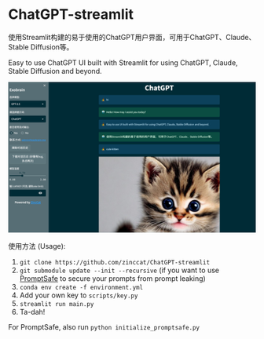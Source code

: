 # ChatGPT-streamlit
使用Streamlit构建的易于使用的ChatGPT用户界面，可用于ChatGPT、Claude、Stable Diffusion等。

Easy to use ChatGPT UI built with Streamlit for using ChatGPT, Claude, Stable Diffusion and beyond.

![demo](figures/demo.png)

使用方法 (Usage):

1. `git clone https://github.com/zinccat/ChatGPT-streamlit`
2. `git submodule update --init --recursive` (if you want to use [PromptSafe](https://github.com/zinccat/PromptSafe) to secure your prompts from prompt leaking)
3. `conda env create -f environment.yml`
4. Add your own key to `scripts/key.py`
5. `streamlit run main.py`
6. Ta-dah!

For PromptSafe, also run `python initialize_promptsafe.py`
